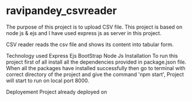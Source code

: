 # ravipandey_csvreader
The purpose of this project is to upload CSV file. This project is based on node js & ejs and I have used express js as server in this project.

CSV reader reads the csv file and shows its content into tabular form.

Technology used
Express
Ejs
BootStrap
Node Js
Installation
To run this project first of all install all the dependencies provided in package.json file. When all the packages have installed successfully then go to terminal with correct directory of the project and give the command 'npm start', Project will start to run on local port 8000.

Deployement
Project already deployed on 
